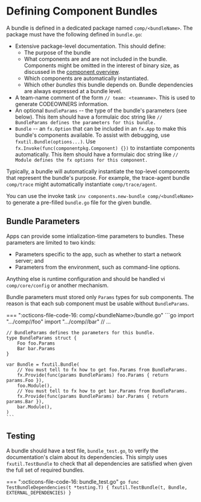 # Defining Component Bundles

A bundle is defined in a dedicated package named `comp/<bundleName>`. The package must have the following defined in `bundle.go`:

* Extensive package-level documentation. This should define:
    * The purpose of the bundle
    * What components are and are not included in the bundle. Components might be omitted in the interest of binary size, as discussed in the [component overview](../../architecture/components/overview.md).
    * Which components are automatically instantiated.
    * Which other _bundles_ this bundle depends on. Bundle dependencies are always expressed at a bundle level.
* A team-name comment of the form `// team: <teamname>`. This is used to generate CODEOWNERS information.
* An optional `BundleParams` -- the type of the bundle's parameters (see below). This item should have a formulaic doc string like `// BundleParams defines the parameters for this bundle.`
* `Bundle` -- an `fx.Option` that can be included in an `fx.App` to make this bundle's components available. To assist with debugging, use `fxutil.Bundle(options...)`. Use `fx.Invoke(func(componentpkg.Component) {})` to instantiate components automatically. This item should have a formulaic doc string like `// Module defines the fx options for this component.`

Typically, a bundle will automatically instantiate the top-level components that represent the bundle's purpose. For example, the trace-agent bundle `comp/trace` might automatically instantiate `comp/trace/agent`.

You can use the invoke task `inv components.new-bundle comp/<bundleName>` to generate a pre-filled `bundle.go` file for the given bundle.

## Bundle Parameters

Apps can provide some intialization-time parameters to bundles. These parameters are limited to two kinds:

* Parameters specific to the app, such as whether to start a network server; and
* Parameters from the environment, such as command-line options.

Anything else is runtime configuration and should be handled vi `comp/core/config` or another mechanism.

Bundle parameters must stored only `Params` types for sub components. The reason is that each sub component
must be usable without `BundleParams`.

=== ":octicons-file-code-16: comp/&lt;bundleName&gt;/bundle.go"
    ```go
    import ".../comp/<bundleName>/foo"
    import ".../comp/<bundleName>/bar"
    // ...

    // BundleParams defines the parameters for this bundle.
    type BundleParams struct {
        Foo foo.Params
        Bar bar.Params
    }

    var Bundle = fxutil.Bundle(
        // You must tell to fx how to get foo.Params from BundleParams.
        fx.Provide(func(params BundleParams) foo.Params { return params.Foo }),
        foo.Module(),
        // You must tell to fx how to get bar.Params from BundleParams.
        fx.Provide(func(params BundleParams) bar.Params { return params.Bar }),
        bar.Module(),
    )
    ```

## Testing

A bundle should have a test file, `bundle_test.go`, to verify the documentation's claim about its dependencies. This simply uses `fxutil.TestBundle` to check that all dependencies are satisfied when given the full set of required bundles.

=== ":octicons-file-code-16: bundle_test.go"
    ```go
    func TestBundleDependencies(t *testing.T) {
        fxutil.TestBundle(t, Bundle, EXTERNAL_DEPENDENCIES)
    }
    ```
